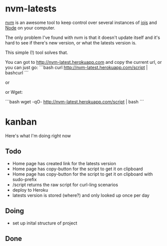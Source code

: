# nvm-latests
[nvm](https://github.com/creationix/nvm) is an awesome tool to keep control over several instances of [iojs](http://iojs.org) and [Node](http://nodejs.org) on your computer.

The only problem I've found with nvm is that it doesn't update itself and it's hard to see if there's new version, or what the latests version is.

This simple (!) tool solves that.

You can got to http://nvm-latest.herokuapp.com and copy the current url, or you can just go:
´´´bash
	curl http://nvm-latest.herokuapp.com/script | bashcurl
´´´

or

or Wget:

´´´bash
wget -qO- http://nvm-latest.herokuapp.com/script | bash
´´´

# kanban
Here's what I'm doing right now

## Todo
- Home page has created link for the latests version
- Home page has copy-button for the script to get it on clipboard
- Home page has copy-button for the script to get it on clipboard with sudo-prefix
- /script returns the raw script for curl-ling scenarios
- deploy to Heroku
- latests version is stored (where?) and only looked up once per day


## Doing
- set up inital structure of project

## Done
